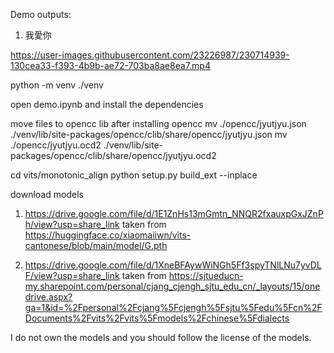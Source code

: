 Demo outputs:
1. 我愛你

https://user-images.githubusercontent.com/23226987/230714939-130cea33-f393-4b9b-ae72-703ba8ae8ea7.mp4



python -m venv ./venv

open demo.ipynb and install the dependencies

move files to opencc lib after installing opencc
mv ./opencc/jyutjyu.json ./venv/lib/site-packages/opencc/clib/share/opencc/jyutjyu.json
mv ./opencc/jyutjyu.ocd2 ./venv/lib/site-packages/opencc/clib/share/opencc/jyutjyu.ocd2


cd vits/monotonic_align
python setup.py build_ext --inplace

download models

1. https://drive.google.com/file/d/1E1ZnHs13mGmtn_NNQR2fxauxpGxJZnPh/view?usp=share_link
taken from https://huggingface.co/xiaomaiiwn/vits-cantonese/blob/main/model/G.pth

2. https://drive.google.com/file/d/1XneBFAywWiNGh5Ff3spyTNlLNu7yvDLF/view?usp=share_link
taken from https://sjtueducn-my.sharepoint.com/personal/cjang_cjengh_sjtu_edu_cn/_layouts/15/onedrive.aspx?ga=1&id=%2Fpersonal%2Fcjang%5Fcjengh%5Fsjtu%5Fedu%5Fcn%2FDocuments%2Fvits%2Fvits%5Fmodels%2Fchinese%5Fdialects

I do not own the models and you should follow the license of the models.
